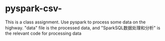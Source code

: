 # pyspark-csv-
This is a class assignment. Use pyspark to process some data on the highway.
"data" file is the processed data, and "SparkSQL数据处理和分析" is the relevant code for processing data
